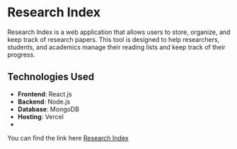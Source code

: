 # Research Index

Research Index is a web application that allows users to store, organize, and keep track of research papers. This tool is designed to help researchers, students, and academics manage their reading lists and keep track of their progress.

## Technologies Used

- **Frontend**: React.js
- **Backend**: Node.js
- **Database**: MongoDB
- **Hosting**: Vercel
- 
You can find the link here [Research Index](https://research-index-frontend.vercel.app/)
